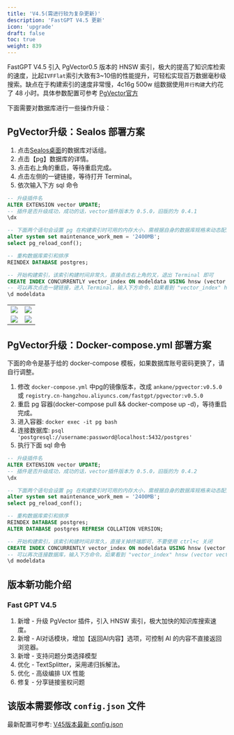 ```yaml
---
title: 'V4.5(需进行较为复杂更新)'
description: 'FastGPT V4.5 更新'
icon: 'upgrade'
draft: false
toc: true
weight: 839
---
```


FastGPT V4.5 引入 PgVector0.5 版本的 HNSW 索引，极大的提高了知识库检索的速度，比起`IVFFlat`索引大致有3~10倍的性能提升，可轻松实现百万数据毫秒级搜索。缺点在于构建索引的速度非常慢，4c16g 500w 组数据使用`并行构建`大约花了 48 小时。具体参数配置可参考 [PgVector官方](https://github.com/pgvector/pgvector)

下面需要对数据库进行一些操作升级：

## PgVector升级：Sealos 部署方案

1. 点击[Sealos桌面](https://cloud.sealos.io)的数据库对话组。
2. 点击【pg】数据库的详情。
3. 点击右上角的重启，等待重启完成。
4. 点击左侧的一键链接，等待打开 Terminal。
5. 依次输入下方 sql 命令

```sql
-- 升级插件名
ALTER EXTENSION vector UPDATE;
-- 插件是否升级成功，成功的话，vector插件版本为 0.5.0，旧版的为 0.4.1
\dx

-- 下面两个语句会设置 pg 在构建索引时可用的内存大小，需根据自身的数据库规格来动态配置，可配置为 1/4 的内存大小
alter system set maintenance_work_mem = '2400MB'; 
select pg_reload_conf();

-- 重构数据库索引和排序
REINDEX DATABASE postgres;

-- 开始构建索引，该索引构建时间非常久，直接点击右上角的叉，退出 Terminal 即可
CREATE INDEX CONCURRENTLY vector_index ON modeldata USING hnsw (vector vector_ip_ops) WITH (m = 16, ef_construction = 64);
-- 可以再次点击一键链接，进入 Terminal，输入下方命令，如果看到 "vector_index" hnsw (vector vector_ip_ops) WITH (m='16', ef_construction='64') 则代表构建完成（注意，后面没有 INVALID）
\d modeldata
```

|                       |                       |
| --------------------- | --------------------- |
| ![](/imgs/v45-1.jpg) | ![](/imgs/v45-2.jpg) |
| ![](/imgs/v45-3.jpg) | ![](/imgs/v45-4.jpg) |



## PgVector升级：Docker-compose.yml 部署方案

下面的命令是基于给的 docker-compose 模板，如果数据库账号密码更换了，请自行调整。

1. 修改 `docker-compose.yml` 中pg的镜像版本，改成 `ankane/pgvector:v0.5.0` 或 `registry.cn-hangzhou.aliyuncs.com/fastgpt/pgvector:v0.5.0`
2. 重启 pg 容器(docker-compose pull && docker-compose up -d)，等待重启完成。
3. 进入容器: `docker exec -it pg bash`
4. 连接数据库: `psql 'postgresql://username:password@localhost:5432/postgres'`
5. 执行下面 sql 命令

```sql
-- 升级插件名
ALTER EXTENSION vector UPDATE;
-- 插件是否升级成功，成功的话，vector插件版本为 0.5.0，旧版的为 0.4.2
\dx

-- 下面两个语句会设置 pg 在构建索引时可用的内存大小，需根据自身的数据库规格来动态配置，可配置为 1/4 的内存大小
alter system set maintenance_work_mem = '2400MB'; 
select pg_reload_conf();

-- 重构数据库索引和排序
REINDEX DATABASE postgres;
ALTER DATABASE postgres REFRESH COLLATION VERSION;

-- 开始构建索引，该索引构建时间非常久，直接关掉终端即可，不要使用 ctrl+c 关闭
CREATE INDEX CONCURRENTLY vector_index ON modeldata USING hnsw (vector vector_ip_ops) WITH (m = 16, ef_construction = 64);
-- 可以再次连接数据库，输入下方命令。如果看到 "vector_index" hnsw (vector vector_ip_ops) WITH (m='16', ef_construction='64') 则代表构建完成（注意，后面没有 INVALID）
\d modeldata


```

## 版本新功能介绍

### Fast GPT V4.5

1. 新增 - 升级 PgVector 插件，引入 HNSW 索引，极大加快的知识库搜索速度。
2. 新增 - AI对话模块，增加【返回AI内容】选项，可控制 AI 的内容不直接返回浏览器。
3. 新增 - 支持问题分类选择模型
4. 优化 - TextSplitter，采用递归拆解法。
5. 优化 - 高级编排 UX 性能
6. 修复 - 分享链接鉴权问题

## 该版本需要修改 `config.json` 文件

最新配置可参考: [V45版本最新 config.json](/docs/development/configuration)
